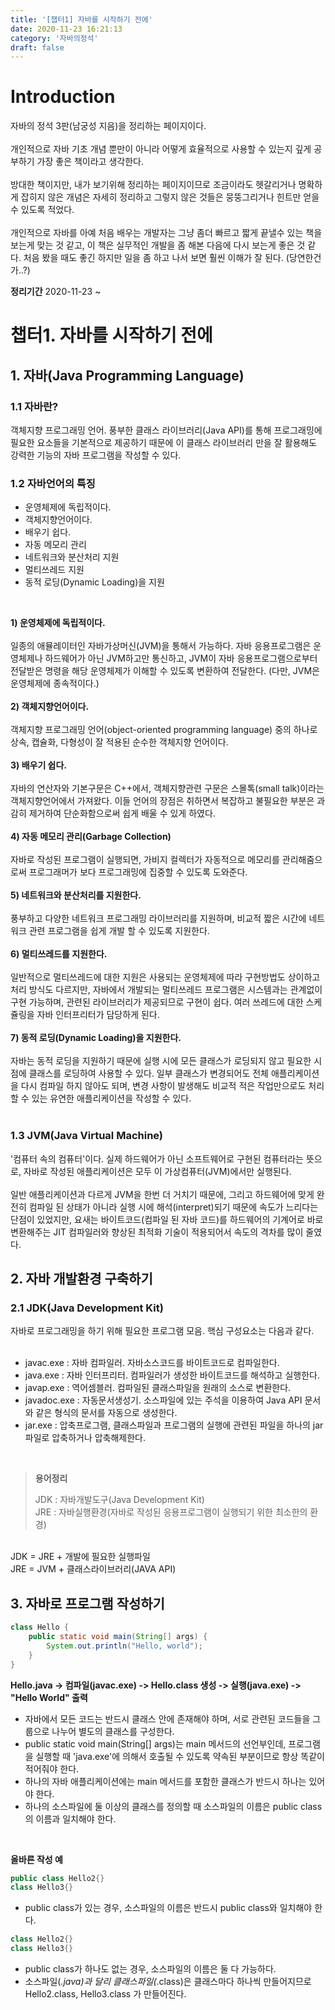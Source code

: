 ```yaml
---
title: '[챕터1] 자바를 시작하기 전에'
date: 2020-11-23 16:21:13
category: '자바의정석'
draft: false
---
```


# Introduction

자바의 정석 3판(남궁성 지음)을 정리하는 페이지이다.
<br><br>
개인적으로 자바 기초 개념 뿐만이 아니라 어떻게 효율적으로 사용할 수 있는지
깊게 공부하기 가장 좋은 책이라고 생각한다.
<br><br>
방대한 책이지만, 내가 보기위해 정리하는 페이지이므로
조금이라도 헷갈리거나 명확하게 잡히지 않은 개념은 자세히 정리하고
그렇지 않은 것들은 뭉뚱그리거나 힌트만 얻을 수 있도록 적었다.
<br><br>
개인적으로 자바를 아예 처음 배우는 개발자는 그냥 좀더 빠르고 짧게 끝낼수 있는 책을 보는게
맞는 것 같고, 이 책은 실무적인 개발을 좀 해본 다음에 다시 보는게 좋은 것 같다.
처음 봤을 때도 좋긴 하지만 일을 좀 하고 나서 보면 훨씬 이해가 잘 된다.
(당연한건가..?)

**정리기간**
2020-11-23 ~

# 챕터1. 자바를 시작하기 전에

## 1. 자바(Java Programming Language)

### 1.1 자바란?
객체지향 프로그래밍 언어. 풍부한 클래스 라이브러리(Java API)를 통해 프로그래밍에 필요한 요소들을 기본적으로 제공하기 때문에 이 클래스 라이브러리 만을 잘 활용해도 강력한 기능의 자바 프로그램을 작성할 수 있다.
### 1.2 자바언어의 특징
* 운영체제에 독립적이다.  
* 객체지향언어이다.
* 배우기 쉽다.
* 자동 메모리 관리
* 네트워크와 분산처리 지원
* 멀티쓰레드 지원
* 동적 로딩(Dynamic Loading)을 지원 

<br>

**1) 운영체제에 독립적이다.**
<br><br>
일종의 애뮬레이터인 자바가상머신(JVM)을 통해서 가능하다. 자바 응용프로그램은 운영체제나 하드웨어가 아닌 JVM하고만 통신하고, JVM이 자바 응용프로그램으로부터 전달받은 명령을 해당 운영체제가 이해할 수 있도록 변환하여 전달한다. (다만, JVM은 운영체제에 종속적이다.)
<br><br>
**2) 객체지향언어이다.**
<br><br>
객체지향 프로그래밍 언어(object-oriented programming language) 중의 하나로 상속, 캡슐화, 다형성이 잘 적용된 순수한 객체지향 언어이다.
<br><br>
**3) 배우기 쉽다.**
<br><br>
자바의 연산자와 기본구문은 C++에서, 객체지향관련 구문은 스몰톡(small talk)이라는 객체지향언어에서 가져왔다. 이들 언어의 장점은 취하면서 복잡하고 불필요한 부분은 과감히 제거하여 단순화함으로써 쉽게 배울 수 있게 하였다.
<br><br>
**4) 자동 메모리 관리(Garbage Collection)**
<br><br>
자바로 작성된 프로그램이 실행되면, 가비지 컬렉터가 자동적으로 메모리를 관리해줌으로써 프로그래머가 보다 프로그래밍에 집중할 수 있도록 도와준다.
<br><br>
**5) 네트워크와 분산처리를 지원한다.**
<br><br>
풍부하고 다양한 네트워크 프로그래밍 라이브러리를 지원하며, 비교적 짧은 시간에 네트워크 관련 프로그램을 쉽게 개발 할 수 있도록 지원한다.
<br><br>
**6) 멀티쓰레드를 지원한다.**
<br><br>
일반적으로 멀티쓰레드에 대한 지원은 사용되는 운영체제에 따라 구현방법도 상이하고 처리 방식도 다르지만, 자바에서 개발되는 멀티쓰레드 프로그램은 시스템과는 관계없이 구현 가능하며, 관련된 라이브러리가 제공되므로 구현이 쉽다. 여러 쓰레드에 대한 스케쥴링을 자바 인터프리터가 담당하게 된다.
<br><br>
**7) 동적 로딩(Dynamic Loading)을 지원한다.**
<br><br>
자바는 동적 로딩을 지원하기 때문에 실행 시에 모든 클래스가 로딩되지 않고 필요한 시점에 클래스를 로딩하여 사용할 수 있다. 일부 클래스가 변경되어도 전체 애플리케이션을 다시 컴파일 하지 않아도 되며, 변경 사항이 발생해도 비교적 적은 작업만으로도 처리할 수 있는 유연한 애플리케이션을 작성할 수 있다.
<br><br>

### 1.3 JVM(Java Virtual Machine)
'컴퓨터 속의 컴퓨터'이다. 실제 하드웨어가 아닌 소프트웨어로 구현된 컴퓨터라는 뜻으로, 자바로 작성된 애플리케이션은 모두 이 가상컴퓨터(JVM)에서만 실행된다.
<br><br>
일반 애플리케이션과 다르게 JVM을 한번 더 거치기 때문에, 그리고 하드웨어에 맞게 완전히 컴파일 된 상태가 아니라 실행 시에 해석(interpret)되기 때문에 속도가 느리다는 단점이 있었지만, 요새는 바이트코드(컴파일 된 자바 코드)를 하드웨어의 기계어로 바로 변환해주는 JIT 컴파일러와 향상된 최적화 기술이 적용되어서 속도의 격차를 많이 줄였다.
## 2. 자바 개발환경 구축하기
### 2.1 JDK(Java Development Kit)

자바로 프로그래밍을 하기 위해 필요한 프로그램 모음. 핵심 구성요소는 다음과 같다.
<br><br>

* javac.exe : 자바 컴파일러. 자바소스코드를 바이트코드로 컴파일한다.<br>
* java.exe : 자바 인터프리터. 컴파일러가 생성한 바이트코드를 해석하고 실행한다.<br>
* javap.exe : 역어셈블러. 컴파일된 클래스파일을 원래의 소스로 변환한다.<br>
* javadoc.exe : 자동문서생성기. 소스파일에 있는 주석을 이용하여 Java API 문서와 같은 형식의 문서를 자동으로 생성한다.<br>
* jar.exe : 압축프로그램, 클래스파일과 프로그램의 실행에 관련된 파일을 하나의 jar파일로 압축하거나 압축해제한다.<br>

<br>

>**용어정리**
>
>JDK : 자바개발도구(Java Development Kit)<br>
>JRE : 자바실행환경(자바로 작성된 응용프로그램이 실행되기 위한 최소한의 환경)<br>

<br>
JDK = JRE + 개발에 필요한 실행파일<br>
JRE = JVM + 클래스라이브러리(JAVA API)  

## 3. 자바로 프로그램 작성하기

```java
class Hello {
    public static void main(String[] args) {
        System.out.println("Hello, world");
    }
}
```

**Hello.java -> 컴파일(javac.exe) -> Hello.class 생성 -> 실행(java.exe) -> "Hello World" 출력**

* 자바에서 모든 코드는 반드시 클래스 안에 존재해야 하며, 서로 관련된 코드들을 그룹으로 나누어 별도의 클래스를 구성한다.
* public static void main(String[] args)는 main 메서드의 선언부인데, 프로그램을 실행할 때 'java.exe'에 의해서 호출될 수 있도록 약속된 부분이므로 항상 똑같이 적어줘야 한다. 
* 하나의 자바 애플리케이션에는 main 메서드를 포함한 클래스가 반드시 하나는 있어야 한다.
* 하나의 소스파일에 둘 이상의 클래스를 정의할 때 소스파일의 이름은 public class의 이름과 일치해야 한다.

<br>

**올바른 작성 예**
```java
public class Hello2{}
class Hello3{}
```
* public class가 있는 경우, 소스파일의 이름은 반드시 public class와 일치해야 한다. 

```java
class Hello2{}  
class Hello3{}
```

* public class가 하나도 없는 경우, 소스파일의 이름은 둘 다 가능하다. <br>
* 소스파일(*.java)과 달리 클래스파일(*.class)은 클래스마다 하나씩 만들어지므로 Hello2.class, Hello3.class 가 만들어진다.

<br>
<br>
<br>